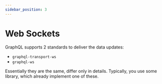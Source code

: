 ```yaml
---
sidebar_position: 3
---
```


# Web Sockets

GraphQL supports 2 standards to deliver the data updates:

* ```graphql-transport-ws```
* ```graphql-ws``` 

Essentially they are the same, differ only in details. Typically, you use some library, 
which already implement one of these.